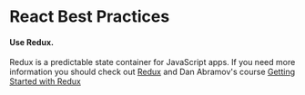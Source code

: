 # React Best Practices

 #### Use Redux.
  Redux is a predictable state container for JavaScript apps.
  If you need more information you should check out [Redux](https://github.com/reactjs/redux) and Dan Abramov's course [Getting Started with Redux](https://egghead.io/courses/getting-started-with-redux)
